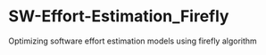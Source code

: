 # SW-Effort-Estimation_Firefly
Optimizing software effort estimation models using firefly algorithm
